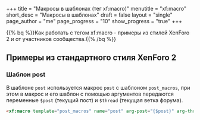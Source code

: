 +++
title = "Макросы в шаблонах (тег xf:macro)"
menutitle = "xf:macro"
short_desc = "Макросы в шаблонах"
draft = false
layout = "single"
page_author = "me"
page_progress = "10"
show_progress = "true"
+++

{{% bq %}}Как работать с тегом xf:macro - примеры из стилей XenForo 2 и от участников сообщества.{{% /bq %}}

## Примеры из стандартного стиля XenForo 2

### Шаблон post

В шаблоне `post` используется макрос `post` с шаблоном `post_macros`, при этом в макрос и его шаблон с помощью аргументов передаются переменные `$post` (текущий пост) и `$thread` (текущая ветка форума).

```html
<xf:macro template="post_macros" name="post" arg-post="{$post}" arg-thread="{$thread}" />
```

